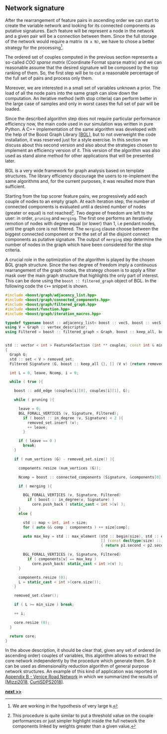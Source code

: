 ## Network signature

After the rearrangement of feature pairs in ascending order we can start to create the variable network and looking for its connected components as putative signatures.
Each feature will be represent a node in the network and a given pair will be a connection between them.
Since the full storage of the network would require a matrix `(N x N)`, we have to chose a better strategy for the processing[^1].

The ordered set of couples computed in the previous section represents a so-called *COO sparse matrix* (Coordinate Format sparse matrix) and we can reasonable assume that the desired signature will be composed by the top ranking of them.
So, the first step will be to cut a reasonable percentage of the full set of pairs and process only them.

Moreover, we are interested in a small set of variables unknown a prior.
The load of all the node pairs into the same graph can slow down the computation.
An iterative method (with stop criteria) can perform better in the large case of samples and only in worst cases the full set of pair will be loaded.

Since the described algorithm step does not require particular performance efficiency now, the main code used in our simulation was written in pure Python.
A C++ implementation of the same algorithm was developed with the help of the Boost Graph Library [[BGL](http://www.boost.org/libs/graph/)], but to not overweight the code installation, it was reserved just for a style exercise.
In this section we discuss about this second version and also about the strategies chosen to implement an efficiency version of it.
This version of the algorithm was also used as stand alone method for other applications that will be presented later.

BGL is a very wide framework for graph analysis based on template structures.
The library efficiency discourage the users to re-implement the same algorithms and, for the current purposes, it was resulted more than sufficient.

Starting from the top scorer feature pairs, we progressively add each couple of nodes to an empty graph.
At each iteration step, the number of connected components is evaluated until a desired number of nodes (greater or equal) is not reached[^2].
Two degree of freedom are left to the user: in order, `pruning` and `merging`.
The first one performs an iteratively remotion of nodes with degree equal (or lower) than 1, i.e pendant nodes, until the graph core is not filtered.
The `merging` clause choose between the biggest connected component or the the set of all the disjoint connect components as putative signature.
The output of `merging` step determine the number of nodes in the graph which have been considered for the stop criteria.

A crucial role in the optimization of the algorithm is played by the chosen BGL graph structure.
Since the two degree of freedom imply a continuous rearrangement of the graph nodes, the strategy chosen is to apply a filter mask over the main graph structure that highlights the only part of interest.
This can be done using the `boost :: filtered_graph` object of BGL.
In the following code the `C++` snippet is shown.


```c++
#include <boost/graph/adjacency_list.hpp>
#include <boost/graph/connected_components.hpp>
#include <boost/graph/filtered_graph.hpp>
#include <boost/function.hpp>
#include <boost/graph/iteration_macros.hpp>

typedef typename boost :: adjacency_list< boost :: vecS, boost :: vecS, boost :: undirectedS, boost :: property< boost :: vertex_color_t, int >, boost :: property < boost :: edge_index_t, int > > Graph;
using V = Graph :: vertex_descriptor;
using Filtered = boost :: filtered_graph < Graph, boost :: keep_all, boost :: function < bool(V) > >;


std :: vector < int > FeatureSelection (int ** couples, const int & min_size, bool pruning=true,  bool merging=true)
{
  Graph G;
  std :: set < V > removed_set;
  Filtered Signature (G, boost :: keep_all {}, [] (V v) {return removed_set.end() == removed_set.find(v);});

  int L = 0, leave, Ncomp, i = 0;

  while ( true ){

    boost :: add_edge (couples[i][0], couples[i][1], G);

    while ( pruning ){

      leave = 0;
      BGL_FORALL_VERTICES (v, Signature, Filtered);
        if ( boost :: in_degree (v, Signature) < 2 ){
          removed_set.insert (v);
          ++ leave;
        }

      if ( leave == 0 )
        break;
    }

    if ( num_vertices (G) - removed_set.size() ){

      components.resize (num_vertices (G));

      Ncomp = boost :: connected_components (Signature, &components[0]);

      if ( merging ){

        BGL_FORALL_VERTICES (v, Signature, Filtered)
          if ( boost :: in_degree(v, Signature) )
            core.push_back ( static_cast < int >(v) );
      }
      else {

        std :: map < int, int > size;
        for ( auto && comp : components ) ++ size[comp];

        auto max_key = std :: max_element (std :: begin(size), std :: end(size),
                                           [] (const decltype(size) :: value_type && p1, const decltype(size) :: value_type && p2)
                                           { return p1.second < p2.second; })->first;

        BGL_FORALL_VERTICES (v, Signature, Filtered)
          if ( components[v] == max_key )
            core.push_back( static_cast < int >(v) );
      }

      components.resize (0);
      L = static_cast < int >(core.size());
    }

    removed_set.clear();

    if ( L >= min_size ) break;

    ++ i;

    core.resize (0);
  }

  return core;
}
```

In the above description, it should be clear that, given any set of ordered (in ascending order) couples of variables, this algorithm allows to extract the core network independently by the procedure which generate them.
So it can be used as dimensionality reduction algorithm of general purpose network structures.
An example of this kind of application was reported in [Appendix B - Venice Road Network](../../Appendix/Venice/README.md) in which we summarized the results of [[Mizzi2018](https://doi.org/10.1140/epjds/s13688-018-0168-2), [CurtiSDPS2018](https://www.sdpsnet.org/sdps/documents/sdps-2018/SDPS%202018%20proceedings%20ver%205.pdf)].


[^1]: We are working in the hypothesis of very large `N`.

[^2]: This procedure is quite similar to put a threshold value on the couple performances or just simpler highlight inside the full network the components linked by weights greater than a given value.


[**next >>**](./Python.md)
